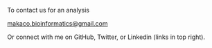 ---
---
  
<link rel="stylesheet" href="styles.css" type="text/css">
  
To contact us for an analysis

makaco.bioinformatics@gmail.com<br>

Or connect with me on GitHub, Twitter, or Linkedin (links in top right).
